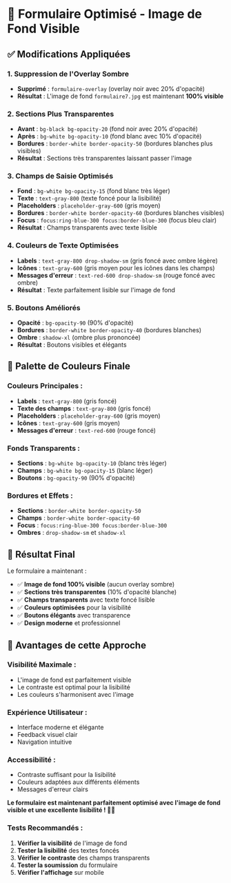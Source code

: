 # 🎨 **Formulaire Optimisé - Image de Fond Visible**

## ✅ **Modifications Appliquées**

### **1. Suppression de l'Overlay Sombre**
- **Supprimé** : `formulaire-overlay` (overlay noir avec 20% d'opacité)
- **Résultat** : L'image de fond `formulaire7.jpg` est maintenant **100% visible**

### **2. Sections Plus Transparentes**
- **Avant** : `bg-black bg-opacity-20` (fond noir avec 20% d'opacité)
- **Après** : `bg-white bg-opacity-10` (fond blanc avec 10% d'opacité)
- **Bordures** : `border-white border-opacity-50` (bordures blanches plus visibles)
- **Résultat** : Sections très transparentes laissant passer l'image

### **3. Champs de Saisie Optimisés**
- **Fond** : `bg-white bg-opacity-15` (fond blanc très léger)
- **Texte** : `text-gray-800` (texte foncé pour la lisibilité)
- **Placeholders** : `placeholder-gray-600` (gris moyen)
- **Bordures** : `border-white border-opacity-60` (bordures blanches visibles)
- **Focus** : `focus:ring-blue-300 focus:border-blue-300` (focus bleu clair)
- **Résultat** : Champs transparents avec texte lisible

### **4. Couleurs de Texte Optimisées**
- **Labels** : `text-gray-800 drop-shadow-sm` (gris foncé avec ombre légère)
- **Icônes** : `text-gray-600` (gris moyen pour les icônes dans les champs)
- **Messages d'erreur** : `text-red-600 drop-shadow-sm` (rouge foncé avec ombre)
- **Résultat** : Texte parfaitement lisible sur l'image de fond

### **5. Boutons Améliorés**
- **Opacité** : `bg-opacity-90` (90% d'opacité)
- **Bordures** : `border-white border-opacity-40` (bordures blanches)
- **Ombre** : `shadow-xl` (ombre plus prononcée)
- **Résultat** : Boutons visibles et élégants

## 🎯 **Palette de Couleurs Finale**

### **Couleurs Principales :**
- **Labels** : `text-gray-800` (gris foncé)
- **Texte des champs** : `text-gray-800` (gris foncé)
- **Placeholders** : `placeholder-gray-600` (gris moyen)
- **Icônes** : `text-gray-600` (gris moyen)
- **Messages d'erreur** : `text-red-600` (rouge foncé)

### **Fonds Transparents :**
- **Sections** : `bg-white bg-opacity-10` (blanc très léger)
- **Champs** : `bg-white bg-opacity-15` (blanc léger)
- **Boutons** : `bg-opacity-90` (90% d'opacité)

### **Bordures et Effets :**
- **Sections** : `border-white border-opacity-50`
- **Champs** : `border-white border-opacity-60`
- **Focus** : `focus:ring-blue-300 focus:border-blue-300`
- **Ombres** : `drop-shadow-sm` et `shadow-xl`

## 🚀 **Résultat Final**

Le formulaire a maintenant :
- ✅ **Image de fond 100% visible** (aucun overlay sombre)
- ✅ **Sections très transparentes** (10% d'opacité blanche)
- ✅ **Champs transparents** avec texte foncé lisible
- ✅ **Couleurs optimisées** pour la visibilité
- ✅ **Boutons élégants** avec transparence
- ✅ **Design moderne** et professionnel

## 📱 **Avantages de cette Approche**

### **Visibilité Maximale :**
- L'image de fond est parfaitement visible
- Le contraste est optimal pour la lisibilité
- Les couleurs s'harmonisent avec l'image

### **Expérience Utilisateur :**
- Interface moderne et élégante
- Feedback visuel clair
- Navigation intuitive

### **Accessibilité :**
- Contraste suffisant pour la lisibilité
- Couleurs adaptées aux différents éléments
- Messages d'erreur clairs

**Le formulaire est maintenant parfaitement optimisé avec l'image de fond visible et une excellente lisibilité ! 🎨✨**

### **Tests Recommandés :**
1. **Vérifier la visibilité** de l'image de fond
2. **Tester la lisibilité** des textes foncés
3. **Vérifier le contraste** des champs transparents
4. **Tester la soumission** du formulaire
5. **Vérifier l'affichage** sur mobile

